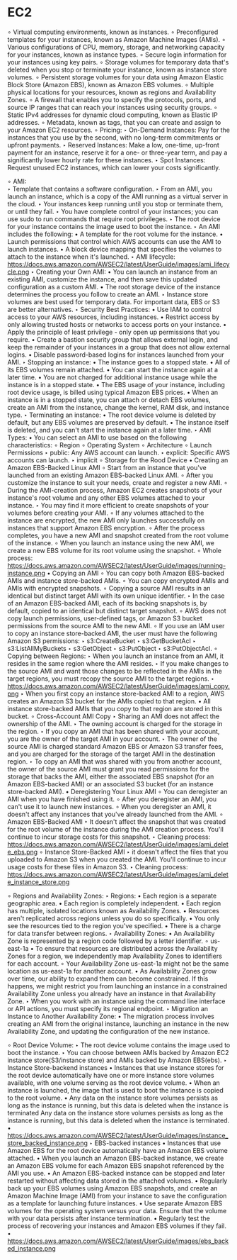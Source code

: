 # EC2

∘ Virtual computing environments, known as instances.
∘ Preconfigured templates for your instances, known as Amazon Machine Images (AMIs).
∘ Various configurations of CPU, memory, storage, and networking capacity for your instances, known as instance types.
∘ Secure login information for your instances using key pairs.
∘ Storage volumes for temporary data that's deleted when you stop or terminate your instance, known as instance store volumes.
∘ Persistent storage volumes for your data using Amazon Elastic Block Store (Amazon EBS), known as Amazon EBS volumes.
∘ Multiple physical locations for your resources, known as regions and Availability Zones.
∘ A firewall that enables you to specify the protocols, ports, and source IP ranges that can reach your instances using security groups.
∘ Static IPv4 addresses for dynamic cloud computing, known as Elastic IP addresses.
∘ Metadata, known as tags, that you can create and assign to your Amazon EC2 resources.
∘ Pricing:
    ‣ On-Demand Instances: Pay for the instances that you use by the second, with no long-term commitments or upfront payments.
    ‣ Reserved Instances: Make a low, one-time, up-front payment for an instance, reserve it for a one- or three-year term, and pay a significantly lower hourly rate for these instances. 
    ‣ Spot Instances:  Request unused EC2 instances, which can lower your costs significantly.

∘ AMI:  
    ‣ Template that contains a software configuration.
    ‣  From an AMI, you launch an instance, which is a copy of the AMI running as a virtual server in the cloud.
    ‣ Your instances keep running until you stop or terminate them, or until they fail. 
    ‣ You have complete control of your instances; you can use sudo to run commands that require root privileges. 
    ‣ The root device for your instance contains the image used to boot the instance.
    ‣ An AMI includes the following:
        • A template for the root volume for the instance.
        • Launch permissions that control which AWS accounts can use the AMI to launch instances.
        • A block device mapping that specifies the volumes to attach to the instance when it's launched.
    ‣ AMI lifecycle: https://docs.aws.amazon.com/AWSEC2/latest/UserGuide/images/ami_lifecycle.png
    ‣ Creating your Own AMI:
        • You can launch an instance from an existing AMI, customize the instance, and then save this updated configuration as a custom AMI.
        • The root storage device of the instance determines the process you follow to create an AMI. 
    ‣ Instance store volumes are best used for temporary data. For important data, EBS or S3 are better alternatives.
    ‣ Security Best Practices:
        • Use IAM to control access to your AWS resources, including instances.
        • Restrict access by only allowing trusted hosts or networks to access ports on your instance.
        • Apply the principle of least privilege - only open up permissions that you require. 
        • Create a bastion security group that allows external login, and keep the remainder of your instances in a group that does not allow external logins. 
        • Disable password-based logins for instances launched from your AMI.
    ‣ Stopping an instance:
        • The instance goes to a stopped state. 
        • All of its EBS volumes remain attached. 
        • You can start the instance again at a later time. 
        • You are not charged for additional instance usage while the instance is in a stopped state. 
        • The EBS usage of your instance, including root device usage, is billed using typical Amazon EBS prices.
        • When an instance is in a stopped state, you can attach or detach EBS volumes, create an AMI from the instance, change the kernel, RAM disk, and instance type.
    ‣ Terminating an instance:
        •  The root device volume is deleted by default, but any EBS volumes are preserved by default.
        • The instance itself is deleted, and you can't start the instance again at a later time. 
    ‣ AMI Types:
        • You can select an AMI to use based on the following characteristics:
            ∘ Region
            ∘ Operating System
            ∘ Architecture
            ∘ Launch Permissions
                ‣ public: Any AWS account can launch.
                ‣ explicit: Specific AWS accounts can launch.
                ‣ implicit
            ∘ Storage for the Rood Device
        • Creating an Amazon EBS-Backed Linux AMI
            ∘  Start from an instance that you've launched from an existing Amazon EBS-backed Linux AMI.
            ∘ After you customize the instance to suit your needs, create and register a new AMI.
            ∘ During the AMI-creation process, Amazon EC2 creates snapshots of your instance's root volume and any other EBS volumes attached to your instance.
                ‣ You may find it more efficient to create snapshots of your volumes before creating your AMI.
            ∘ If any volumes attached to the instance are encrypted, the new AMI only launches successfully on instances that support Amazon EBS encryption. 
            ∘ After the process completes, you have a new AMI and snapshot created from the root volume of the instance.
            ∘ When you launch an instance using the new AMI, we create a new EBS volume for its root volume using the snapshot.
            ∘ Whole process: https://docs.aws.amazon.com/AWSEC2/latest/UserGuide/images/running-instance.png
        • Copying an AMI
            ∘ You can copy both Amazon EBS-backed AMIs and instance store-backed AMIs.
            ∘ You can copy encrypted AMIs and AMIs with encrypted snapshots.
            ∘ Copying a source AMI results in an identical but distinct target AMI with its own unique identifier.
                ‣  In the case of an Amazon EBS-backed AMI, each of its backing snapshots is, by default, copied to an identical but distinct target snapshot.
            ∘ AWS does not copy launch permissions, user-defined tags, or Amazon S3 bucket permissions from the source AMI to the new AMI.
            ∘ If you use an IAM user to copy an instance store-backed AMI, the user must have the following Amazon S3 permissions: 
                ‣ s3:CreateBucket
                ‣ s3:GetBucketAcl
                ‣ s3:ListAllMyBuckets
                ‣ s3:GetObject
                ‣ s3:PutObject
                ‣ s3:PutObjectAcl. 
            ∘ Copying between Regions:
                ‣ When you launch an instance from an AMI, it resides in the same region where the AMI resides.
                ‣ If you make changes to the source AMI and want those changes to be reflected in the AMIs in the target regions, you must recopy the source AMI to the target regions.
                ‣ https://docs.aws.amazon.com/AWSEC2/latest/UserGuide/images/ami_copy.png
                ‣ When you first copy an instance store-backed AMI to a region, AWS creates an Amazon S3 bucket for the AMIs copied to that region. 
        • All instance store-backed AMIs that you copy to that region are stored in this bucket.
            ∘ Cross-Account AMI Copy
                ‣ Sharing an AMI does not affect the ownership of the AMI.
                ‣ The owning account is charged for the storage in the region. 
                ‣ If you copy an AMI that has been shared with your account, you are the owner of the target AMI in your account.
                ‣  The owner of the source AMI is charged standard Amazon EBS or Amazon S3 transfer fees, and you are charged for the storage of the target AMI in the destination region. 
                ‣ To copy an AMI that was shared with you from another account, the owner of the source AMI must grant you read permissions for the storage that backs the AMI, either the associated EBS snapshot (for an Amazon EBS-backed AMI) or an associated S3 bucket (for an instance store-backed AMI). 
        • Deregistering Your Linux AMI
            ∘ You can deregister an AMI when you have finished using it.
            ∘ After you deregister an AMI, you can't use it to launch new instances. 
            ∘ When you deregister an AMI, it doesn't affect any instances that you've already launched from the AMI.
            ∘ Amazon EBS-Backed AMI
                ‣ It doesn't affect the snapshot that was created for the root volume of the instance during the AMI creation process. You'll continue to incur storage costs for this snapshot.
                ‣ Cleaning process: https://docs.aws.amazon.com/AWSEC2/latest/UserGuide/images/ami_delete_ebs.png
            ∘ Instance Store-Backed AMI
                ‣ it doesn't affect the files that you uploaded to Amazon S3 when you created the AMI. You'll continue to incur usage costs for these files in Amazon S3.
                ‣ Cleaning process: https://docs.aws.amazon.com/AWSEC2/latest/UserGuide/images/ami_delete_instance_store.png

∘ Regions and Availability Zones:
    ‣ Regions:
        • Each region is a separate geographic area.
        • Each region is completely independent.
        • Each region has multiple, isolated locations known as Availability Zones.
        • Resources aren't replicated across regions unless you do so specifically.
        • You only see the resources tied to the region you've specified.
        • There is a charge for data transfer between regions. 
    ‣ Availability Zones:
        • An Availability Zone is represented by a region code followed by a letter identifier.
            ∘ us-east-1a
        • To ensure that resources are distributed across the Availability Zones for a region, we independently map Availability Zones to identifiers for each account.
            ∘ Your Availability Zone us-east-1a might not be the same location as us-east-1a for another account.
        • As Availability Zones grow over time, our ability to expand them can become constrained. If this happens, we might restrict you from launching an instance in a constrained Availability Zone unless you already have an instance in that Availability Zone.
    ‣ When you work with an instance using the command line interface or API actions, you must specify its regional endpoint.
    ‣ Migration an Instance to Another Availability Zone:
        • The migration process involves creating an AMI from the original instance, launching an instance in the new Availability Zone, and updating the configuration of the new instance.

∘ Root Device Volume:
    ‣ The root device volume contains the image used to boot the instance.
    ‣ You can choose between AMIs backed by Amazon EC2 instance store(S3/instance store) and AMIs backed by Amazon EBS(ebs).
    ‣ Instance Store-backend instances
        • Instances that use instance stores for the root device automatically have one or more instance store volumes available, with one volume serving as the root device volume.
        • When an instance is launched, the image that is used to boot the instance is copied to the root volume. 
        • Any data on the instance store volumes persists as long as the instance is running, but this data is deleted when the instance is terminated Any data on the instance store volumes persists as long as the instance is running, but this data is deleted when the instance is terminated.
        • https://docs.aws.amazon.com/AWSEC2/latest/UserGuide/images/instance_store_backed_instance.png
    ‣ EBS-backed instances
        • Instances that use Amazon EBS for the root device automatically have an Amazon EBS volume attached.
        • When you launch an Amazon EBS-backed instance, we create an Amazon EBS volume for each Amazon EBS snapshot referenced by the AMI you use.
        • An Amazon EBS-backed instance can be stopped and later restarted without affecting data stored in the attached volumes.
        • Regularly back up your EBS volumes using Amazon EBS snapshots, and create an Amazon Machine Image (AMI) from your instance to save the configuration as a template for launching future instances.
        • Use separate Amazon EBS volumes for the operating system versus your data. Ensure that the volume with your data persists after instance termination.
        • Regularly test the process of recovering your instances and Amazon EBS volumes if they fail. 
        • https://docs.aws.amazon.com/AWSEC2/latest/UserGuide/images/ebs_backed_instance.png


